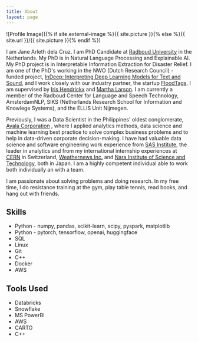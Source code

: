 ```yaml
---
title: About
layout: page
---
```

![Profile Image]({% if site.external-image %}{{ site.picture }}{% else %}{{ site.url }}/{{ site.picture }}{% endif %})

I am Jane Arleth dela Cruz. I am PhD Candidate at [Radboud University](ru.nl) in the Netherlands. My PhD is in 
Natural Language Processing and Explainable AI. 
My PhD project is in Interpretable Information Extraction for Disaster Relief.
I am one of the PhD's working in the NWO (Dutch Research Council) - funded project, [InDeep: Interpreting Deep Learning Models for Text and Sound](https://projects.illc.uva.nl/indeep/events/journal-club/), and I work closely with our industry partner, the startup [FloodTags](https://www.floodtags.com/).
I am supervised by [Iris Hendrickx](https://i-hx.nl/) and [Martha Larson](https://www.ru.nl/en/people/larson-m).
I am currently a member of the Radboud Center for Language and Speech Technology, AmsterdamNLP, SIKS (Netherlands Research School for Information and Knowlege Systems), and the ELLIS Unit Nijmegen.
	
Previously, I was a Data Scientist in the Philippines' oldest conglomerate, 
[Ayala Corporation](https://ayala.com/) , where I applied analytics methods, data science and machine learning best practice
to solve complex business problems and to help in data-driven corporate decision-making. I have had
valuable data science and software engineering work experience from [SAS Institute](https://www.sas.com/nl_nl/home.html), the leader in analytics and
from my international internship experiences at [CERN](https://home.cern/) in Switzerland, [Weathernews Inc.](https://global.weathernews.com/) and 
[Nara Institute of Science and Technology](https://www.naist.jp/en/), both in Japan. I am a highly competent individual able
to work both individually an with a team.

I am passionate about solving problems and doing research. In my free time, I do resistance training at the gym,
play table tennis, read books, and hang out with friends.

<h2>Skills</h2>

<ul class="skill-list">
	<li>Python - numpy, pandas, scikit-learn, scipy, pyspark, matplotlib</li>
	<li>Python - pytorch, tensorflow, openai, huggingface </li>
	<li>SQL</li>
	<li>Linux</li>
	<li>Git</li>
	<li>C++</li>
	<li>Docker</li>
	<li>AWS</li>
</ul>

<h2>Tools Used</h2>

<ul class="skill-list">
	<li>Databricks</li>
	<li>Snowflake</li>
	<li>MS PowerBI</li>
	<li>AWS</li>
	<li>CARTO</li>
	<li>C++</li>
</ul>



